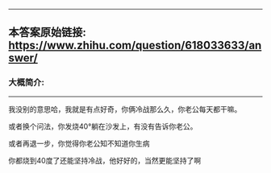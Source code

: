 ----------------------------------------
## 本答案原始链接: https://www.zhihu.com/question/618033633/answer/
### 大概简介: 
----------------------------------------
我没别的意思哈，我就是有点好奇，你俩冷战那么久，你老公每天都干嘛。

或者换个问法，你发烧40°躺在沙发上，有没有告诉你老公。

或者再退一步，你觉得你老公知不知道你生病

你都烧到40度了还能坚持冷战，他好好的，当然更能坚持了啊